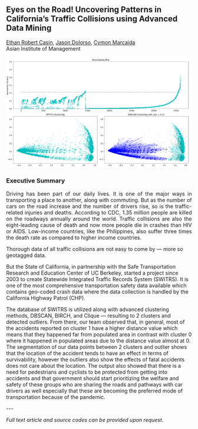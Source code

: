 ## Eyes on the Road! Uncovering Patterns in California’s Traffic Collisions using Advanced Data Mining​

[Ethan Robert Casin](https://ph.linkedin.com/in/ethancasin), 
[Jason Dolorso](https://www.linkedin.com/in/jasondolorso/),
[Cymon Marcaida](https://www.linkedin.com/in/cymonmarcaida/)  
Asian Institute of Management

[<img src="../images/Traffic.png"/>](https://raw.githubusercontent.com/jasondolorso/jasondolorso.github.io/master/images/Traffic.png)

### Executive Summary
<p align="justify">
Driving has been part of our daily lives. It is one of the major ways in transporting a place to another, along with commuting. But as the number of cars on the road increase and the number of drivers rise, so is the traffic-related injuries and deaths. According to CDC, 1.35 million people are killed on the roadways annually around the world. Traffic collisions are also the eight-leading cause of death and now more people die in crashes than HIV or AIDS. Low-income countries, like the Philippines, also suffer three times the death rate as compared to higher income countries.

Thorough data of all traffic collisions are not easy to come by — more so geotagged data.

But the State of California, in partnership with the Safe Transportation Research and Education Center of UC Berkeley, started a project since 2003 to create Statewide Integrated Traffic Records System (SWITRS). It is one of the most comprehensive transportation safety data available which contains geo-coded crash data where the data collection is handled by the California Highway Patrol (CHP).

The database of SWITRS is utilized along with advanced clustering methods, DBSCAN, BIRCH, and Clique — resulting to 2 clusters and detected outliers. From there, our team observed that, in general, most of the accidents reported on cluster 1 have a higher distance value which means that they happened far from populated area in contrast with cluster 0 where it happened in populated areas due to the distance value almost at 0. The segmentation of our data points between 2 clusters and outlier shows that the location of the accident tends to have an effect in terms of survivability, however the outliers also show the effects of fatal accidents does not care about the location. The output also showed that there is a need for pedestrians and cyclists to be protected from getting into accidents and that government should start prioritizing the welfare and safety of these groups who are sharing the roads and pathways with car drivers as well especially that these are becoming the preferred mode of transportation because of the pandemic.
</p>
---

*Full text article and source codes can be provided upon request*.


